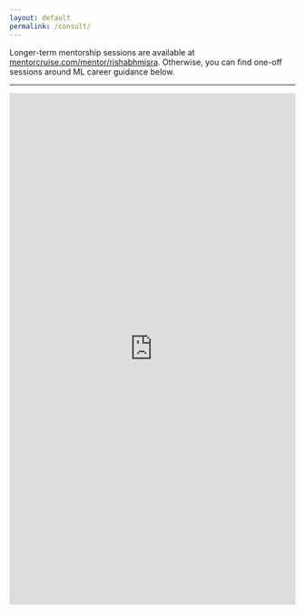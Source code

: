 ```yaml
---
layout: default
permalink: /consult/
---
```


Longer-term mentorship sessions are available at [mentorcruise.com/mentor/rishabhmisra](https://mentorcruise.com/mentor/rishabhmisra/). Otherwise, you can find one-off sessions around ML career guidance below.

<hr width="100%" color="#FF8A33" size="5">

<iframe src="https://www.meetapro.com/provider/rishabh-misra-32292" width="100%" height="900px" style="border:none;"></iframe>
